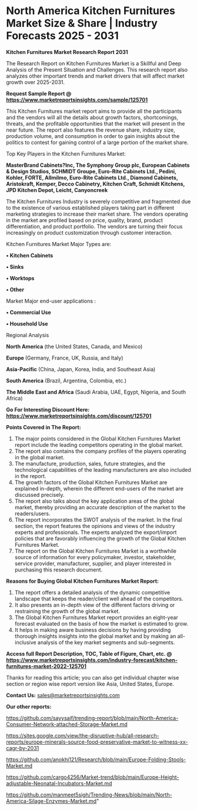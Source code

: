 # North America Kitchen Furnitures Market Size & Share | Industry Forecasts 2025 - 2031

<strong>Kitchen Furnitures Market Research Report 2031</strong>

The Research Report on Kitchen Furnitures Market is a Skillful and Deep Analysis of the Present Situation and Challenges. This research report also analyzes other important trends and market drivers that will affect market growth over 2025-2031.

<strong>Request Sample Report @ <a href=https://www.marketreportsinsights.com/sample/125701>https://www.marketreportsinsights.com/sample/125701</a></strong>

This Kitchen Furnitures market report aims to provide all the participants and the vendors will all the details about growth factors, shortcomings, threats, and the profitable opportunities that the market will present in the near future. The report also features the revenue share, industry size, production volume, and consumption in order to gain insights about the politics to contest for gaining control of a large portion of the market share.

Top Key Players in the Kitchen Furnitures Market:

<strong>MasterBrand Cabinets?Inc, The Symphony Group plc, European Cabinets & Design Studios, SCHMIDT Groupe, Euro-Rite Cabinets Ltd., Pedini, Kohler, FORTE, Allmilmo, Euro-Rite Cabinets Ltd., Diamond Cabinets, Aristokraft, Kemper, Decco Cabinetry, Kitchen Craft, Schmidt Kitchens, JPD Kitchen Depot, Leicht, Canyoncreek</strong>

The Kitchen Furnitures Industry is severely competitive and fragmented due to the existence of various established players taking part in different marketing strategies to increase their market share. The vendors operating in the market are profiled based on price, quality, brand, product differentiation, and product portfolio. The vendors are turning their focus increasingly on product customization through customer interaction.

Kitchen Furnitures Market Major Types are:

<strong>• Kitchen Cabinets

• Sinks

• Worktops

• Other</strong>

Market Major end-user applications :

<strong>• Commercial Use

• Household Use</strong>

Regional Analysis

</u><strong><b>North America</b></strong> (the United States, Canada, and Mexico)

<strong><b>Europe </b></strong>(Germany, France, UK, Russia, and Italy)

<strong><b>Asia-Pacific</b></strong> (China, Japan, Korea, India, and Southeast Asia)

<strong><b>South America</b></strong> (Brazil, Argentina, Colombia, etc.)

<strong><b>The Middle East and Africa</b></strong> (Saudi Arabia, UAE, Egypt, Nigeria, and South Africa)

<strong>Go For Interesting Discount Here: <a href=https://www.marketreportsinsights.com/discount/125701>https://www.marketreportsinsights.com/discount/125701</a></strong>

<strong>Points Covered in The Report:</strong>
<ol>
  <li>The major points considered in the Global Kitchen Furnitures Market report include the leading competitors operating in the global market.</li>
  <li>The report also contains the company profiles of the players operating in the global market.</li>
  <li>The manufacture, production, sales, future strategies, and the technological capabilities of the leading manufacturers are also included in the report.</li>
  <li>The growth factors of the Global Kitchen Furnitures Market are explained in-depth, wherein the different end-users of the market are discussed precisely.</li>
  <li>The report also talks about the key application areas of the global market, thereby providing an accurate description of the market to the readers/users.</li>
  <li>The report incorporates the SWOT analysis of the market. In the final section, the report features the opinions and views of the industry experts and professionals. The experts analyzed the export/import policies that are favorably influencing the growth of the Global Kitchen Furnitures Market.</li>
  <li>The report on the Global Kitchen Furnitures Market is a worthwhile source of information for every policymaker, investor, stakeholder, service provider, manufacturer, supplier, and player interested in purchasing this research document.</li>
</ol>
<strong>Reasons for Buying Global Kitchen Furnitures Market Report:</strong>

<ol>
  <li>The report offers a detailed analysis of the dynamic competitive landscape that keeps the reader/client well ahead of the competitors.</li>
  <li>It also presents an in-depth view of the different factors driving or restraining the growth of the global market.</li>
  <li>The Global Kitchen Furnitures Market report provides an eight-year forecast evaluated on the basis of how the market is estimated to grow.</li>
  <li>It helps in making aware business decisions by having providing thorough insights insights into the global market and by making an all-inclusive analysis of the key market segments and sub-segments.</li>
</ol>
<strong>Access full Report Description, TOC, Table of Figure, Chart, etc. @ <a href=https://www.marketreportsinsights.com/industry-forecast/kitchen-furnitures-market-2022-125701>https://www.marketreportsinsights.com/industry-forecast/kitchen-furnitures-market-2022-125701</a></strong>


Thanks for reading this article; you can also get individual chapter wise section or region wise report version like Asia, United States, Europe.

<strong>Contact Us:</strong>
sales@marketreportsinsights.com

<strong>Our other reports:</strong>

<a href=https://github.com/sayysaif/trending-report/blob/main/North-America-Consumer-Network-attached-Storage-Market.md>https://github.com/sayysaif/trending-report/blob/main/North-America-Consumer-Network-attached-Storage-Market.md</a>

<a href=https://sites.google.com/view/the-disruptive-hub/all-research-reports/europe-minerals-source-food-preservative-market-to-witness-xx-cagr-by-2031>https://sites.google.com/view/the-disruptive-hub/all-research-reports/europe-minerals-source-food-preservative-market-to-witness-xx-cagr-by-2031</a>

<a href=https://github.com/anokhi121/Research/blob/main/Europe-Folding-Stools-Market.md>https://github.com/anokhi121/Research/blob/main/Europe-Folding-Stools-Market.md</a>

<a href=https://github.com/cargo4256/Market-trend/blob/main/Europe-Height-adjustable-Neonatal-Incubators-Market.md>https://github.com/cargo4256/Market-trend/blob/main/Europe-Height-adjustable-Neonatal-Incubators-Market.md</a>

<a href=https://github.com/manmeet5sigh/Trending-News/blob/main/North-America-Silage-Enzymes-Market.md>https://github.com/manmeet5sigh/Trending-News/blob/main/North-America-Silage-Enzymes-Market.md</a>"
